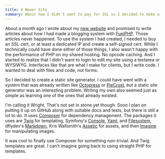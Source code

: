 ```yaml
---
title: A Newer Site
summary: About how I didn't want to pay for SSL so I decided to make a static site generator.
---
```

About a month ago I wrote about my [new website](/articles/a-new-site/) and promised to write articles about how I had made a blogging system with [FuelPHP][fuelphp]. Those articles never happened. To use the system I had created, I needed to buy an SSL cert, or at least a dedicated IP and create a self-signed cert. While I technically could have done either of those things, I also wasn't happy with the performance of PHP on my shared hosting. No opcode caching. And I started to realize that I didn't want to login to edit my site using a textarea or WYSIWYG. Interfaces like that are what I make for clients, but I write code. I wanted to deal with files and code, not forms.

So I decided to create a static site generator. I could have went with a system that was already written like [Octopress][octopress] or [PieCrust][piecrust], but a static site generator was an interesting problem. Writing my own also seemed just as simple as learning one of the ones that already existed.

I'm calling it Wright. That's not set in stone yet though. Soon I plan on putting it up on GitHub along with suitable docs and tests, but there is still a lot to do. It uses [Composer][composer] for dependency management. The packages it uses are [Twig][twig] for templating, Symfony's [Console][console], [Yaml][yaml], and [Filesystem][filesystem], dflydev's [Markdown][markdown], Kris Wallsmith's [Assetic][assetic] for assets, and then [Imagine][imagine] for manipulating images.

It was cool to finally use Composer for something non-trivial. And Twig templates are great. I can't imagine going back to using straight PHP for templates.

[fuelphp]: http://fuelphp.com
[octopress]: http://octopress.org/
[piecrust]: http://bolt80.com/piecrust/
[composer]: http://getcomposer.org
[twig]: https://packagist.org/packages/twig/twig
[console]: https://packagist.org/packages/symfony/console
[yaml]: https://packagist.org/packages/symfony/yaml
[filesystem]: https://packagist.org/packages/symfony/filesystem
[markdown]: https://packagist.org/packages/dflydev/markdown
[assetic]: https://packagist.org/packages/kriswallsmith/assetic
[imagine]: https://packagist.org/packages/imagine/Imagine
